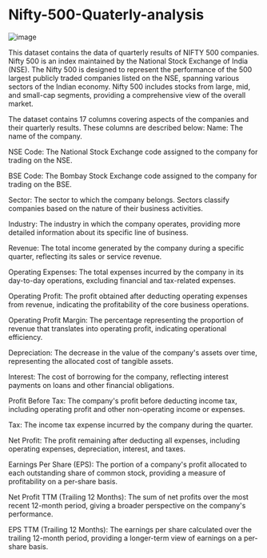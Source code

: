 # Nifty-500-Quaterly-analysis
![image](https://github.com/user-attachments/assets/f3f41cd1-92fc-48a6-896f-4e7c06e97209)

This dataset contains the data of quarterly results of NIFTY 500 companies. Nifty 500 is an index maintained by the National Stock Exchange of India (NSE). The Nifty 500 is designed to represent the performance of the 500 largest publicly traded companies listed on the NSE, spanning various sectors of the Indian economy. Nifty 500 includes stocks from large, mid, and small-cap segments, providing a comprehensive view of the overall market.

The dataset contains 17 columns covering aspects of the companies and their quarterly results. These columns are described below:
Name: The name of the company.

NSE Code: The National Stock Exchange code assigned to the company for trading on the NSE.

BSE Code: The Bombay Stock Exchange code assigned to the company for trading on the BSE.

Sector: The sector to which the company belongs. Sectors classify companies based on the nature of their business activities.

Industry: The industry in which the company operates, providing more detailed information about its specific line of business.

Revenue: The total income generated by the company during a specific quarter, reflecting its sales or service revenue.

Operating Expenses: The total expenses incurred by the company in its day-to-day operations, excluding financial and tax-related expenses.

Operating Profit: The profit obtained after deducting operating expenses from revenue, indicating the profitability of the core business operations.

Operating Profit Margin: The percentage representing the proportion of revenue that translates into operating profit, indicating operational efficiency.

Depreciation: The decrease in the value of the company's assets over time, representing the allocated cost of tangible assets.

Interest: The cost of borrowing for the company, reflecting interest payments on loans and other financial obligations.

Profit Before Tax: The company's profit before deducting income tax, including operating profit and other non-operating income or expenses.

Tax: The income tax expense incurred by the company during the quarter.

Net Profit: The profit remaining after deducting all expenses, including operating expenses, depreciation, interest, and taxes.

Earnings Per Share (EPS): The portion of a company's profit allocated to each outstanding share of common stock, providing a measure of profitability on a per-share basis.

Net Profit TTM (Trailing 12 Months): The sum of net profits over the most recent 12-month period, giving a broader perspective on the company's performance.

EPS TTM (Trailing 12 Months): The earnings per share calculated over the trailing 12-month period, providing a longer-term view of earnings on a per-share basis.
